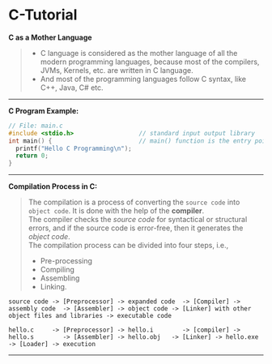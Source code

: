 # C-Tutorial
**C as a Mother Language**
>- C language is considered as the mother language of all the modern programming languages, because most of the compilers, JVMs, Kernels, etc. are written in C language.
>- And most of the programming languages follow C syntax, like C++, Java, C# etc.
<hr>
<b>C Program Example:</b> <br>

```C
// File: main.c
#include <stdio.h>                  // standard input output library
int main() {                        // main() function is the entry point of every program.
  printf("Hello C Programming\n");
  return 0;
}
```
<hr>
<b> Compilation Process in C:</b><br>

> The compilation is a process of converting the `source code` into `object code`. It is done with the help of the **compiler**. <br>
The compiler checks the *source code* for syntactical or structural errors, and if the source code is error-free, then it generates the *object code*.<br>
The compilation process can be divided into four steps, i.e.,
>- Pre-processing 
>- Compiling 
>- Assembling 
>- Linking.

	source code -> [Preprocessor] -> expanded code  -> [Compiler] -> assembly code  -> [Assembler] -> object code -> [Linker] with other object files and libraries -> executable code
	
	hello.c     -> [Preprocessor] -> hello.i        -> [compiler] -> hello.s        -> [Assembler] -> hello.obj   -> [Linker] -> hello.exe -> [Loader] -> execution
<hr>
